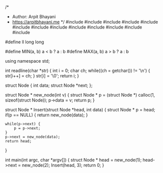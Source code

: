 /*
 *  Author: Arpit Bhayani
 *  https://arpitbhayani.me
 */
#include <cmath>
#include <cstdio>
#include <cstdlib>
#include <climits>
#include <deque>
#include <iostream>
#include <list>
#include <limits>
#include <map>
#include <queue>
#include <set>
#include <stack>
#include <vector>

#define ll long long

#define MIN(a, b) a < b ? a : b
#define MAX(a, b) a > b ? a : b

using namespace std;

int readline(char *str) {
    int i = 0;
    char ch;
    while((ch = getchar()) != '\n') {
        str[i++] = ch;
    }
    str[i] = '\0';
    return i;
}

struct Node {
    int data;
    struct Node *next;
};

struct Node * new_node(int v) {
    struct Node * p = (struct Node *) calloc(1, sizeof(struct Node));
    p->data = v;
    return p;
}

struct Node * Insert(struct Node *head, int data) {
    struct Node * p = head;
    if(p == NULL) {
        return new_node(data);
    }

    while(p->next) {
        p = p->next;
    }
    p->next = new_node(data);
    return head;
}

int main(int argc, char *argv[]) {
    struct Node * head = new_node(1);
    head->next = new_node(2);
    Insert(head, 3);
    return 0;
}
